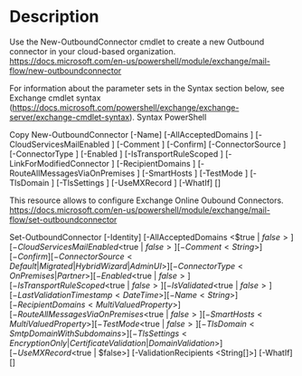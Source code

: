 # Description

Use the New-OutboundConnector cmdlet to create a new Outbound connector in your cloud-based organization.
https://docs.microsoft.com/en-us/powershell/module/exchange/mail-flow/new-outboundconnector

For information about the parameter sets in the Syntax section below, see Exchange cmdlet syntax (https://docs.microsoft.com/powershell/exchange/exchange-server/exchange-cmdlet-syntax).
Syntax
PowerShell

Copy
New-OutboundConnector
   [-Name] <String>
   [-AllAcceptedDomains <Boolean>]
   [-CloudServicesMailEnabled <Boolean>]
   [-Comment <String>]
   [-Confirm]
   [-ConnectorSource <TenantConnectorSource>]
   [-ConnectorType <TenantConnectorType>]
   [-Enabled <Boolean>]
   [-IsTransportRuleScoped <Boolean>]
   [-LinkForModifiedConnector <Guid>]
   [-RecipientDomains <MultiValuedProperty>]
   [-RouteAllMessagesViaOnPremises <Boolean>]
   [-SmartHosts <MultiValuedProperty>]
   [-TestMode <Boolean>]
   [-TlsDomain <SmtpDomainWithSubdomains>]
   [-TlsSettings <TlsAuthLevel>]
   [-UseMXRecord <Boolean>]
   [-WhatIf]
   [<CommonParameters>]

This resource allows to configure Exchange Online Oubound Connectors.
https://docs.microsoft.com/en-us/powershell/module/exchange/mail-flow/set-outboundconnector


Set-OutboundConnector
   [-Identity] <OutboundConnectorIdParameter>
   [-AllAcceptedDomains <$true | $false>]
   [-CloudServicesMailEnabled <$true | $false>]
   [-Comment <String>]
   [-Confirm]
   [-ConnectorSource <Default | Migrated | HybridWizard | AdminUI>]
   [-ConnectorType <OnPremises | Partner>]
   [-Enabled <$true | $false>]
   [-IsTransportRuleScoped <$true | $false>]
   [-IsValidated <$true | $false>]
   [-LastValidationTimestamp <DateTime>]
   [-Name <String>]
   [-RecipientDomains <MultiValuedProperty>]
   [-RouteAllMessagesViaOnPremises <$true | $false>]
   [-SmartHosts <MultiValuedProperty>]
   [-TestMode <$true | $false>]
   [-TlsDomain <SmtpDomainWithSubdomains>]
   [-TlsSettings <EncryptionOnly | CertificateValidation | DomainValidation>]
   [-UseMXRecord <$true | $false>]
   [-ValidationRecipients <String[]>]
   [-WhatIf]
   [<CommonParameters>]
